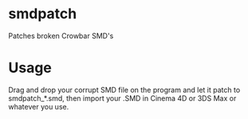 # smdpatch
Patches broken Crowbar SMD's

# Usage
Drag and drop your corrupt SMD file on the program and let it patch to smdpatch_*.smd, then import your .SMD in Cinema 4D or 3DS Max or whatever you use.
